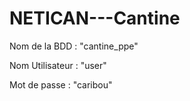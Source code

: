 # NETICAN---Cantine

Nom de la BDD : "cantine_ppe"

Nom Utilisateur : "user"

Mot de passe : "caribou"
